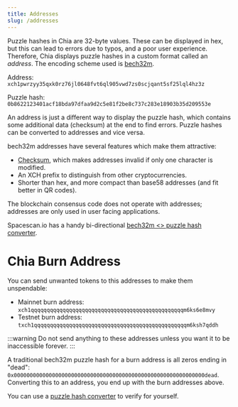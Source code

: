 ```yaml
---
title: Addresses
slug: /addresses
---
```


Puzzle hashes in Chia are 32-byte values. These can be displayed in hex, but this can lead to errors due to typos, and a poor user experience. Therefore, Chia displays puzzle hashes in a custom format called an _address_. The encoding scheme used is [bech32m](https://github.com/bitcoin/bips/blob/master/bip-0350.mediawiki).

Address: `xch1pwrzyy35qxk0rz76jl0648fvt6ql905vwd7zs0scjqant5sf25lql4hz3z`

Puzzle hash: `0b8622123401acf18bda97dfaa9d2c5e81f2be8c737c283e18903b35d209553e`

An address is just a different way to display the puzzle hash, which contains some additional data (checksum) at the end to find errors. Puzzle hashes can be converted to addresses and vice versa.

bech32m addresses have several features which make them attractive:

- [Checksum](https://github.com/bitcoin/bips/blob/master/bip-0350.mediawiki#specification), which makes addresses invalid if only one character is modified.
- An XCH prefix to distinguish from other cryptocurrencies.
- Shorter than hex, and more compact than base58 addresses (and fit better in QR codes).

The blockchain consensus code does not operate with addresses; addresses are only used in user facing applications.

Spacescan.io has a handy bi-directional [bech32m \<\> puzzle hash converter](https://www.spacescan.io/xch/tools/puzzlehashconvertor).

# Chia Burn Address

You can send unwanted tokens to this addresses to make them unspendable:

- Mainnet burn address: `xch1qqqqqqqqqqqqqqqqqqqqqqqqqqqqqqqqqqqqqqqqqqqqqqqqm6ks6e8mvy`
- Testnet burn address: `txch1qqqqqqqqqqqqqqqqqqqqqqqqqqqqqqqqqqqqqqqqqqqqqqqqm6ksh7qddh`

:::warning
Do not send anything to these addresses unless you want it to be inaccessible forever.
:::

A traditional bech32m puzzle hash for a burn address is all zeros ending in "dead": `0x000000000000000000000000000000000000000000000000000000000000dead`. Converting this to an address, you end up with the burn addresses above.

You can use a [puzzle hash converter](https://explorer.space/address-puzzlehash-converter) to verify for yourself.
